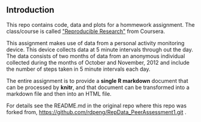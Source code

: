 ## Introduction


This repo contains code, data and plots for a hommework assignment. 
The class/course is called ["Reproducible Research"][1] from Coursera.  

This assignment makes use of data from a personal activity monitoring
device. This device collects data at 5 minute intervals through out the
day. The data consists of two months of data from an anonymous
individual collected during the months of October and November, 2012
and include the number of steps taken in 5 minute intervals each day.

The entire assignment is to provide a **single R
markdown** document that can be processed by **knitr**, and that document can be transformed into a markdown file and then into an HTML file.


For details see the README.md in the original repo where this repo was forked from, https://github.com/rdpeng/RepData_PeerAssessment1.git .

[1]: https://class.coursera.org/repdata-004/
